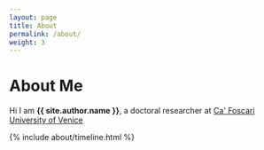 ```yaml
---
layout: page
title: About
permalink: /about/
weight: 3
---
```


# **About Me**

Hi I am **{{ site.author.name }}**, a doctoral researcher at <a href="https://www.unive.it/">Ca' Foscari University of Venice</a>

<!--
<div class="row">
{% include about/skills.html title="Programming Skills" source=site.data.programming-skills %}
{% include about/skills.html title="Other Skills" source=site.data.other-skills %}
</div>
-->

<div class="row">
{% include about/timeline.html %}
</div>